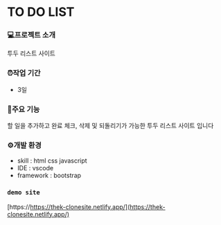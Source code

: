 # TO DO LIST


### 💻프로젝트 소개
투두 리스트 사이트

### ⏰작업 기간
- 3일

### 📌주요 기능
할 일을 추가하고 완료 체크, 삭제 및 되돌리기가 가능한 투두 리스트 사이트 입니다

### ⚙개발 환경
- skill : html css javascript
- IDE : vscode
- framework : bootstrap


### `demo site`
[https://https://thek-clonesite.netlify.app/](https://thek-clonesite.netlify.app/)

